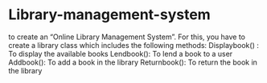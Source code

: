 # Library-management-system
 to create an “Online Library Management System”. For this, you have to create a library class which includes the following methods:  Displaybook() : To display the available books Lendbook(): To lend a book to a user Addbook(): To add a book in the library Returnbook(): To return the book in the library
